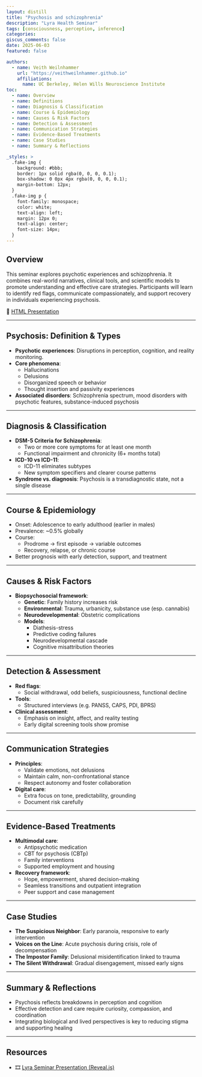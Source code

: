 ```yaml
---
layout: distill
title: "Psychosis and schizophrenia"
description: "Lyra Health Seminar"
tags: [consciousness, perception, inference]
categories:
giscus_comments: false
date: 2025-06-03
featured: false

authors:
  - name: Veith Weilnhammer
    url: "https://veithweilnhammer.github.io"
    affiliations:
      name: UC Berkeley, Helen Wills Neuroscience Institute
toc:
  - name: Overview
  - name: Definitions
  - name: Diagnosis & Classification
  - name: Course & Epidemiology
  - name: Causes & Risk Factors
  - name: Detection & Assessment
  - name: Communication Strategies
  - name: Evidence-Based Treatments
  - name: Case Studies
  - name: Summary & Reflections

_styles: >
  .fake-img {
    background: #bbb;
    border: 1px solid rgba(0, 0, 0, 0.1);
    box-shadow: 0 0px 4px rgba(0, 0, 0, 0.1);
    margin-bottom: 12px;
  }
  .fake-img p {
    font-family: monospace;
    color: white;
    text-align: left;
    margin: 12px 0;
    text-align: center;
    font-size: 14px;
  }
---
```


## Overview

This seminar explores psychotic experiences and schizophrenia. It combines real-world narratives, clinical tools, and scientific models to promote understanding and effective care strategies. Participants will learn to identify red flags, communicate compassionately, and support recovery in individuals experiencing psychosis.

🔗 [HTML Presentation](https://veithweilnhammer.github.io/assets/reveal/lyra_psychosis.html)

---

## Psychosis: Definition & Types

- **Psychotic experiences**: Disruptions in perception, cognition, and reality monitoring.
- **Core phenomena**:
  - Hallucinations
  - Delusions
  - Disorganized speech or behavior
  - Thought insertion and passivity experiences
- **Associated disorders**: Schizophrenia spectrum, mood disorders with psychotic features, substance-induced psychosis

---

## Diagnosis & Classification

- **DSM-5 Criteria for Schizophrenia**:
  - Two or more core symptoms for at least one month
  - Functional impairment and chronicity (6+ months total)
- **ICD-10 vs ICD-11**:
  - ICD-11 eliminates subtypes
  - New symptom specifiers and clearer course patterns
- **Syndrome vs. diagnosis**: Psychosis is a transdiagnostic state, not a single disease

---

## Course & Epidemiology

- Onset: Adolescence to early adulthood (earlier in males)
- Prevalence: ~0.5% globally
- Course:
  - Prodrome → first episode → variable outcomes
  - Recovery, relapse, or chronic course
- Better prognosis with early detection, support, and treatment

---

## Causes & Risk Factors

- **Biopsychosocial framework**:
  - **Genetic**: Family history increases risk
  - **Environmental**: Trauma, urbanicity, substance use (esp. cannabis)
  - **Neurodevelopmental**: Obstetric complications
  - **Models**:
    - Diathesis-stress
    - Predictive coding failures
    - Neurodevelopmental cascade
    - Cognitive misattribution theories

---

## Detection & Assessment

- **Red flags**:
  - Social withdrawal, odd beliefs, suspiciousness, functional decline
- **Tools**:
  - Structured interviews (e.g. PANSS, CAPS, PDI, BPRS)
- **Clinical assessment**:
  - Emphasis on insight, affect, and reality testing
  - Early digital screening tools show promise

---

## Communication Strategies

- **Principles**:
  - Validate emotions, not delusions
  - Maintain calm, non-confrontational stance
  - Respect autonomy and foster collaboration
- **Digital care**:
  - Extra focus on tone, predictability, grounding
  - Document risk carefully

---

## Evidence-Based Treatments

- **Multimodal care**:
  - Antipsychotic medication
  - CBT for psychosis (CBTp)
  - Family interventions
  - Supported employment and housing
- **Recovery framework**:
  - Hope, empowerment, shared decision-making
  - Seamless transitions and outpatient integration
  - Peer support and case management

---

## Case Studies

- **The Suspicious Neighbor**: Early paranoia, responsive to early intervention
- **Voices on the Line**: Acute psychosis during crisis, role of decompensation
- **The Impostor Family**: Delusional misidentification linked to trauma
- **The Silent Withdrawal**: Gradual disengagement, missed early signs

---

## Summary & Reflections

- Psychosis reflects breakdowns in perception and cognition
- Effective detection and care require curiosity, compassion, and coordination
- Integrating biological and lived perspectives is key to reducing stigma and supporting healing

---

## Resources

- 🎞️ [Lyra Seminar Presentation (Reveal.js)](https://veithweilnhammer.github.io/assets/reveal/lyra_psychosis.html)